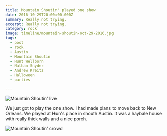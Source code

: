 ```yaml
---
title: Mountain Shoutin' played one show
date: 2016-10-29T20:00:00.000Z
summary: Really not trying.
excerpt: Really not trying.
category: rock
image: timeline/mountain-shoutin-oct-29-2016.jpg
tags:
  - post 
  - rock
  - Austin
  - Mountain Shoutin
  - Hunt Wellborn
  - Nathan Snyder
  - Andrew Kreitz
  - Halloween
  - parties

---
```


![Mountain Shoutin' live](/static/img/rock/mountain-shoutin-oct-29-2016.jpg "Mountain Shoutin' live")

We just got to play the one show. I had made plans to move back to New Orleans. We played at Hun's place in shouth Austin. It was a haybale house with really thick walls and a nice porch.

![Mountain Shoutin' crowd](/static/img/rock/mountain-shoutin-party-crowd-oct-29-2016.jpg "Mountain Shoutin' crowd")